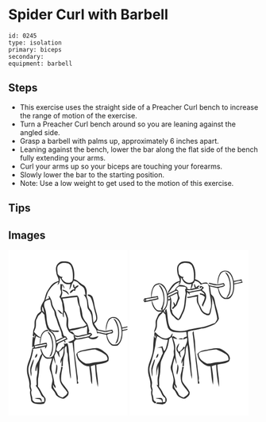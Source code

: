 # Spider Curl with Barbell
> 

``` 
id: 0245 
type: isolation 
primary: biceps 
secondary:  
equipment: barbell 
``` 

## Steps

 - This exercise uses the straight side of a Preacher Curl bench to increase the range of motion of the exercise.
 - Turn a Preacher Curl bench around so you are leaning against the angled side.
 - Grasp a barbell with palms up, approximately 6 inches apart.
 - Leaning against the bench, lower the bar along the flat side of the bench fully extending your arms.
 - Curl your arms up so your biceps are touching your forearms.
 - Slowly lower the bar to the starting position.
 - Note: Use a low weight to get used to the motion of this exercise.

## Tips


## Images

<svg width="240" height="250pt" viewBox="0 0 180 250" xmlns="http://www.w3.org/2000/svg">
  <g fill="#FFF">
    <path d="M0 0h180v115.5c-2.69.66-5.42 1.16-8.13 1.7-1.41-5.67-3.16-12.38-8.87-15.19-4.18-1.54-9.85-.49-12.19 3.63-2.9 5.13-3.71 11.15-3.52 16.96-3.72-.84-7.47-1.56-11.23-2.23-2.69-2.67-4.62-5.94-6.38-9.26 1.61-1.48 3.77-2.73 4.29-5.02 1.6-5.26-.75-10.53-2.01-15.59-2.02-5.99-2.12-12.44-4.27-18.39-.99-3.27-4.6-5.4-7.97-4.61.12.31.37.94.5 1.26 1.48 1.11 3.51 1.72 4.4 3.46 2.73 5.4 3.88 11.4 5.14 17.27.97 4.51 2.96 8.85 3.08 13.52.13 2.83-2.18 4.82-4 6.64-1.43-5.35-.66-11.05-2.59-16.29-1.1-2.74-4-4.43-4.62-7.41-1.06-4.36-.73-8.99-2.46-13.2-1.8-4.03.11-8.51-1.03-12.66-.84-2.83-2.22-5.81-4.98-7.21-4.94-2.49-8.22-7.55-13.87-8.71.97-7.67.56-16.05-3.73-22.71-3.08-4.37-8.87-4.53-13.69-4.13-4.68.26-8.59 4.18-9.6 8.63-.87 3 .06 6.1.4 9.1.42 4.09 3.56 7.33 3.48 11.54-3.11 1.26-6.5 2.2-9 4.57-3.34 2.81-5.39 6.72-7.77 10.3-2.76 4.11-3.54 9.08-4.81 13.76-2.56 5.38-7.59 10.88-5.01 17.21-1.77 1.6-3.82 2.89-5.43 4.67-1.5 2.06-2.11 4.59-3.2 6.87-2.66 4.77-.13 10.54-2.5 15.43-1.56 3.08-.46 6.64-1.72 9.77.84.58 1.71 1.13 2.58 1.69l-.08-2.26c.35-.05 1.04-.14 1.39-.18-.6 1.75-1.2 3.5-1.74 5.27l-.32-2.96c-.75.46-1.66.94-1.65 1.98-.66 4.63-.76 9.32-.85 13.99.78-.23 2.33-.67 3.1-.89-.14.39-.41 1.18-.55 1.58l-.34.02c-.69-.02-1.28.21-1.76.69-1.39 4.57-1.77 9.39-3.36 13.9-2.06 6.22-5.2 12.31-5.01 19.03-.38 7.9 4.12 15.11 3.66 23-.23 2.73.69 5.32 1.51 7.88-1.62 4.72.75 9.4 1.05 14.13 0 3.34 3.2 5.38 6.14 6.01 4.41.84 9.03 1.48 13.4.11 2.4-2.79 3.69-7.16.82-10.12-4.17-4.71-5.87-10.95-9.98-15.71.56-5.05-.5-10.18.77-15.17 1.61-7.26.95-14.75 2.11-22.05 1.19-3.78 3.17-7.3 3.87-11.25 1.65 2.47 3.43 5.3 6.46 6.18 2.61.48 5.27-.11 7.87-.29-.66 5.89-4.71 11.54-2.86 17.54 1.89 4.42 2.99 9.14 3.71 13.89.5 4.63-2.44 9.16-1.18 13.74 1.83 2.72 4.43 4.92 5.59 8.09 1.49 4.21 5.97 6.09 9.92 7.27 3.22 1.3 5.74-1.6 7.92-3.49 1.97-1.55 2.51-4.28 1.97-6.62-2.69-5.98-8.43-10.1-10.87-16.18-.9-7.12.66-14.39 2.27-21.31-.84 0-1.68-.01-2.52-.01 0 2.82-.65 5.58-1.46 8.28-1.45 4.51-1.07 9.39.04 13.93 2.15 6.31 7.39 10.75 10.97 16.2-.68 4.04-4.43 5.79-7.49 7.84-3.09-1.19-6.69-2.54-7.88-5.96-1.77-4.71-7.01-7.85-6.35-13.39 1.13 1.67 2.13 3.43 3.16 5.16 1.72-2.21-.28-4.49-1.25-6.51-.07-6.94-2.91-13.41-3.85-20.23-1.76-6.57 1.37-12.91 2.56-19.27 1.01 3.15 1.77 6.39 3.07 9.45.05-4.08-1.27-7.98-1.74-12 .95-2.4 1.87-4.82 2.8-7.23 2.5 2.86 2.97 6.87 5.51 9.68-.48-2.89-1.08-5.77-1.26-8.7 2.64-1.84 5.3-3.76 7.16-6.45-.17 5.12-.13 10.6-3.06 15.07-1.82 2.66-2.06 5.95-1.99 9.08.79-1.66 1.51-3.35 2.22-5.05-.23 3.04-.46 6.08-.72 9.13.55-.16 1.64-.48 2.18-.63-.18-5.84.31-11.71 2.33-17.22 1.3-4.12-1.66-10.21 3.04-12.69 1 3.7-.21 7.77 1.64 11.25.98 4.49.18 9.2 1.19 13.71 1.49 8.14 1.37 16.55 3.87 24.49.51-5.24-.66-10.42-.91-15.63-.32-6.33-.94-12.63-1.62-18.92-.84-6.44-.31-13.14-2.74-19.3l-1.03.33c-1.54.42-3.12.55-4.69.31l1.23 1.74c-.15 1.14-.5 2.25-.88 3.34-.44-.06-1.33-.17-1.77-.23-2.17 2.61-3.59 6.1-7.08 7.39-.85-.83-1.7-1.66-2.55-2.48.46-3.47 1.79-6.69 3.21-9.85 2.86-1.35 5.67-2.78 8.5-4.19.22.66.68 1.97.91 2.62.48-.2 1.46-.6 1.94-.81-.49-.57-1.47-1.73-1.96-2.31 1.51-.62 3.02-1.23 4.53-1.84-.77-1.38-1.56-2.76-2.4-4.1-4.84.03-4.07-5.76-5.79-8.84-3.29-7.18-5.04-14.89-8.08-22.16-.9-2.84-.62-6.06-2.37-8.6C68.74 87.61 66.48 84 66 79.85c-.34-3.46-2.05-6.51-3.67-9.51-.63-.29-1.26-.57-1.89-.85l1.26 3.3c-1.87.86-3.74 1.73-5.61 2.59 1.48-3.72 2.16-7.71 3.8-11.36 3.88-6.46 8.7-12.85 15.92-15.76-.48 1.56-.96 3.12-1.39 4.7 3.83-2.63 3.36-7.38 3.38-11.46 2.44 3.08 3.72 7.41 7.58 9.11 2.57 1.47 5.61 1.09 8.43.9-.54 2.84-1.15 5.67-1.51 8.55 2.86-3.34 2.65-8.19 5.56-11.38.22-.53.68-1.58.9-2.1 2.8.76 5.82 1.56 7.54 4.12 2.28 3.43 7.09 4.35 8.54 8.41 1.06 2.79 1.2 5.82 1.79 8.72-.69-.08-2.07-.25-2.76-.34 1.95 2.54 3.9 5.2 4.63 8.37.73 3.29.65 6.68.96 10.02.15 3.83 4.17 5.89 4.9 9.58 3.01 6.02.97 13.22 4.28 19.12 1.58 3.38 5.34 5.84 5.09 9.92.54.83 1.07 1.67 1.61 2.51l.08-1.67c4.25 1.04 8.5 2.05 12.78 2.97.3 5.98 2.94 12.08 7.9 15.63 2.68 1.32 5.8.42 8.67.56 6.9-5.04 7.95-14.21 7.66-22.12 2.53-.54 5.07-1.08 7.57-1.79V250H0V0m78.57 51.59c.51 3.07-.86 6.27.58 9.19 1.74 3.51-.26 7.13-2.01 10.16 2.3 2.6 3.22 5.99 4.28 9.22-.08 5.42 2.7 10.72.61 16.08-2.34-2.28-4.42-5.42-7.91-5.91 2.33 2.27 4.11 6.61 7.91 6.06.35 1.92.14 4.16 1.69 5.62.23-2.61-.27-5.28.29-7.86l.93-.01c1.24 2.86 2.23 5.83 3.09 8.82.52 4.81-1.23 9.87.71 14.53.98 2.19 1.81 4.52 3.35 6.4 2.77 1.98 5.66 4 9.06 4.76-1.93-1.54-2.93-4.16-4.91-5.53l-.53.29c-1.11.46-1.93-.72-2.81-1.17 3.03-.95 6.25-1.01 9.31-1.9 4.2-.74 8.13-2.7 12.42-2.93 1.41-.79 2.83-1.59 4.26-2.35.93 3.93-.7 7.95.35 11.82-3.77.98-7.69 1.33-11.42 2.49-3.11 1.02-6.26-.59-9.39-.73.31 2.1 1.05 4.19.94 6.34-2.91 1.67-5.81 3.71-9.26 3.92.88.52 1.74 1.04 2.61 1.57 1.43-.13 2.86-.27 4.29-.4.6 5.64 1.26 11.28 2.13 16.89 1.13 14.4 3.44 28.68 4.56 43.08-.22.98-.32 2.33 1.18 1.77 1.97-.65.24-3.1-.38-4.24 1.49-4.52-.58-9.04-.76-13.58-.86-7.68-1.75-15.35-2.92-22.99-1.47-7.36-1.17-14.91-1.58-22.37 1-1.05 1.95-2.15 2.96-3.2 6.33-.13 12.41-2.17 18.62-3.24 4.18 4.13 12.93 3.76 15.38-2.1-4.32.88-8.96 3.71-13.29 1.42 1.06-1.44 3.31-2.19 3.73-4.03-1.11-1.93-3.14-3.38-5.31-1.9.25-.92.74-2.76.99-3.68-1.06-4.34-1.58-9.09-4.61-12.6-2.55-3.01-4.95-6.35-5.65-10.32-.66-4.75-1.09-9.7-3.23-14.07-2.43-5.15-.42-11.94-4.67-16.19-8.19.46-16.26 2.17-24.4 3.09.5-2.89 2.38-5.67 1.62-8.68-1.23-3.71.46-7.46-.02-11.26.92 2.22 1.92 4.44 3.56 6.23-.24-2.34-1.58-4.27-2.76-6.22-1.2-.09-2.4-.19-3.59-.29m19.29.59c-.03 1.24.05 2.48.14 3.71.82 1.08 1.59 2.19 2.3 3.35-3.26.41-6.94 2.07-7.35 5.76 2.49.04 3.96-1.82 5.28-3.65.66.13 1.98.4 2.63.53.34-1.27.65-2.55 1.1-3.79 1.34-1.65 4.35-2.06 3.79-4.75-2.06.67-3.86 1.87-5.45 3.31-.76-1.33.03-4.96-2.44-4.47m-16.71 7.9c1.34 2.09 3.79 2.56 5.86 3.6 1.62 1.24 2.99 2.77 4.5 4.14-.58-5.02-5.85-7.43-10.36-7.74m28.75 91.97c-3.23 1.2-8.66 3.61-6.6 7.9.75 2.56 1.43 5.3 3.37 7.25 4.23 4.31 9.31 9.13 15.86 8.45.19 5.52 1.27 10.94 1.74 16.44.59 3.53.18 7.44 2.32 10.52.61-9.02-.7-18.02-2.18-26.89 2.01-1.18 4.4-1.52 6.63-2.16.5 11.21 1.59 22.44 4.24 33.36 1.3-11.32-2.38-22.4-2.29-33.68 6.18-1.59 13.31-1.24 18.34-5.76.12-1.3.28-2.61.46-3.9-.17-4.27-3.27-7.47-6.61-9.72-3.37-2.5-7-4.97-11.23-5.65-8.17.13-16.09 2.3-24.05 3.84m-37.47 20.68c.13 4.14-.55 8.21-1.24 12.28-.6 1.22.57 2.08 1.04 3.05 1.48-3.88 2.01-8.05 1.86-12.18.06-1.3-.81-2.3-1.66-3.15z"/>
    <path d="M75.37 23.39c2.77-3.25 7.44-4.57 11.57-3.7 2.85.13 5.81 1.27 7.31 3.83 3.4 6.55 3.59 14.19 3.1 21.4-.33 3.59-4.37 4.94-7.46 4.67-4.13-.16-7.23-3.43-9.3-6.7.46-.7.91-1.41 1.36-2.12-3.27.04-5.84-2.02-7.41-4.73.04-4.23-1.91-8.84.83-12.65zM81.87 73.47c7.42-.73 14.79-1.99 22.23-2.48.23 5.27 1.12 10.51 3.6 15.23.4 4.57.76 9.23 1.92 13.7 1.38 5.29 5.65 8.95 8.59 13.34-2.18 1.46-4.57 2.63-7.19 3-6.27 1.11-12.58 2.03-18.77 3.53-3.56-5.03-.77-11.37-2.04-16.94-1.32-3.79-2.1-8-5.03-10.95.12-6.29-1.46-12.47-3.31-18.43zM54.23 81.1c.2-4.49 5.29-5.96 9.02-6.17.47 3.05.97 6.1 1.7 9.11 1.04 3.01 2.9 5.62 4.37 8.43.77 2.77.61 5.78 1.99 8.38 2.48 5.2 3.1 11.06 5.89 16.11 1.67 4.35 3.93 8.73 3.43 13.52.7.45 1.39.91 2.08 1.37-3.8 1.06-6.91 3.65-10.64 4.92-.39-6.3-3.76-12.25-9.05-15.71 1.77.77 3.65 1.38 5.14 2.66 2.86-.5 7.12 1.62 8.89-1.43-2.89-1.4-6.11.18-9.08-.81-2.58-.8-5.64-1.83-6.74-4.56-3.57-6.74-3.05-14.59-4.27-21.92-.25-4.79-3.7-8.99-2.73-13.9zM51.32 85.59c2.28 2.63 1.82 6.28 3.06 9.3-.1-.08-.31-.24-.42-.32-.72-1.19-1.69-2.18-2.69-3.12-.1-1.95-.12-3.91.05-5.86z"/>
    <path d="M50.5 93.5c1.29 1.37 2.57 2.76 3.88 4.12.88 6.11 1.52 12.32 3.31 18.25.69 2.14 1.78 5.27 4.6 4.91-.66.34-1.31.69-1.96 1.05 4.43 2.06 8.08 5.85 9.42 10.62 2.8 8.52 2.95 18.58-1.65 26.51-2.09 3.94-7.19 4.02-10.93 2.84-4.91-2.76-5.95-8.99-8.24-13.4-1.12 2.74 1.17 5.78 1.77 8.57-3.35 2.77-3.21 7.64-5.66 11.05-2.98 4.35-4.88 9.49-3.9 14.84l1.02-.09c.28-2.6.8-5.17 1.33-7.73.34 4.95.97 9.96-.28 14.85-1.29 4.57-.4 9.25-.49 13.88-.36.25-1.08.73-1.45.97 2.84 3.96 5.64 7.98 7.45 12.54.93 2.61 2.81 4.69 5.19 6.09.49 1.95.51 3.96.22 5.95-.98.12-2.95.37-3.93.5.3-2.19.57-4.99-1.84-6.11-2.91-.34-5.98-.5-8.78.5 2.61.66 5.33.7 7.93 1.39 1.55 1 1.89 2.93 2.57 4.5-3.4.47-6.79-.09-10.19-.3-1.4-1.33-3.65-2.43-3.54-4.67.15-4.21-2.88-7.93-1.44-12.14.87-2.78-1.46-5.22-1.19-7.94 1.51-6.54-1.7-12.83-3.03-19.13-.59-3.89-.7-7.96.58-11.73 2.82-7.58 5.04-15.41 6.3-23.4l-.43-1.59c6.3-.14 12.48-1.88 18.59-3.35-.06.76-.19 2.28-.25 3.04 1.41-.51 1.89-1.92 2.46-3.16 1.11-1.8.55-3.78-.21-5.58-3.2.49-6.37 1.12-9.51 1.9.94-5.92.96-12.76 5.46-17.31 1.54-2 4.22-2.19 6.53-2.44l-.12-1.74c-6.08.11-10.77 5.47-11.18 11.33-4.24-1.43-7.2-5-10.16-8.17.9-2.38 2.03-4.69 2.64-7.17.54-3.19.11-6.44.43-9.64.6-2.09 1.74-3.95 2.62-5.92 1.32-3.04 4.98-4.22 6.06-7.49m9.16 29.77c.08 2.74 2.64 4.37 3.62 6.77 4.43 9.82 4.38 21.82-1.27 31.16 1.04-.65 2.43-1.02 2.97-2.24 3.17-6.59 3.3-14.22 2.25-21.33-1.23-5.24-2.64-11.34-7.57-14.36M40.13 163c2.82-.81 4.09-3.37 3.41-6.17-2.34 1.24-2.76 3.88-3.41 6.17m-6.01 11.96c-2 5.28-.65 10.98.26 16.35.45-2.09.89-4.22.54-6.35-1.27-7.03 3.68-13.2 3.53-20.14-2.28 2.95-3.1 6.69-4.33 10.14zM147.58 122.33c1.65-6.89 1.3-16.53 9.17-19.62 4.49-.88 8.57 2.03 10.6 5.87 2.95 5.63 4.16 12.13 3.79 18.46-.69 5.33-1.53 11.47-6.12 14.96-2.41 1.08-5.39 1.05-7.92.44-4.83-2.75-6.75-8.55-7.96-13.64 1.04-2.67 5.32-2.05 7.83-2.92.37-.49 1.12-1.45 1.49-1.93-.47-1.17-.93-2.35-1.4-3.53-3.18.54-6.34 1.17-9.48 1.91m11.19-18.38c8.4 10.36 9.69 26.08 2.81 37.55 2.11-.75 3.56-2.47 4.11-4.62 2.69-8.69 2.31-18.4-1.18-26.82-1.19-2.54-2.55-5.76-5.74-6.11zM172.11 118.52c2.63-.55 5.28-1.08 7.89-1.77v2.48c-2.54.65-5.1 1.19-7.66 1.76-.06-.61-.17-1.85-.23-2.47z"/>
    <path d="M133.97 121.43c3.32.6 6.59 1.43 9.89 2.13 4.11 1.22 8.05-1.31 12.14-1.35.25.4.75 1.19 1 1.59-3.18 1.39-6.68 1.98-10.07 2.61-4.15-.84-8.24-1.96-12.4-2.78l-.56-2.2zM104.4 131.64c6.81-.96 13.5-2.98 20.07-4.64-.23 1.53-1.6 2.45-2.77 3.27-5.17 1.52-10.61 1.84-15.82 3.26-2.41.61-4.93-.56-5.78-2.97 1.45.3 2.88.66 4.3 1.08zM41.9 130.15c2.13 1.09 4.23 2.58 6.74 2.49-.99 3.03-1.24 6.22-.94 9.38-2.84.57-5.68 1.19-8.46 2.03.3-4.73 1.02-9.44 2.66-13.9zM72.63 138.36c4.55-1.78 8.62-4.61 13.19-6.3.44.39 1.31 1.18 1.74 1.57-4.94 2.39-9.86 4.84-14.76 7.33-.04-.65-.13-1.95-.17-2.6zM40 144.99c5.39-.7 10.66-2.06 16.03-2.88.56.26 1.68.79 2.24 1.06-5.74 2.06-11.87 2.66-17.71 4.36-.14-.64-.42-1.91-.56-2.54zM73.21 142.53c.49.66.49.66 0 0zM112.88 152.94c6.1-1.02 12.15-2.4 18.33-2.8 5.81 2.4 11.95 4.77 16.67 9.03 1.45 2.03 3.57 6.73-.02 7.74-4.9 1.18-9.83 2.4-14.89 2.59-5.36.27-10.48 2.74-15.9 2.01-6.3-2.74-12.95-8.06-12.48-15.67 2.56-1.49 5.39-2.38 8.29-2.9z"/>
  </g>
  <g fill="#333">
    <path d="M72.27 25.96c1.01-4.45 4.92-8.37 9.6-8.63 4.82-.4 10.61-.24 13.69 4.13 4.29 6.66 4.7 15.04 3.73 22.71 5.65 1.16 8.93 6.22 13.87 8.71 2.76 1.4 4.14 4.38 4.98 7.21 1.14 4.15-.77 8.63 1.03 12.66 1.73 4.21 1.4 8.84 2.46 13.2.62 2.98 3.52 4.67 4.62 7.41 1.93 5.24 1.16 10.94 2.59 16.29 1.82-1.82 4.13-3.81 4-6.64-.12-4.67-2.11-9.01-3.08-13.52-1.26-5.87-2.41-11.87-5.14-17.27-.89-1.74-2.92-2.35-4.4-3.46-.13-.32-.38-.95-.5-1.26 3.37-.79 6.98 1.34 7.97 4.61 2.15 5.95 2.25 12.4 4.27 18.39 1.26 5.06 3.61 10.33 2.01 15.59-.52 2.29-2.68 3.54-4.29 5.02 1.76 3.32 3.69 6.59 6.38 9.26 3.76.67 7.51 1.39 11.23 2.23-.19-5.81.62-11.83 3.52-16.96 2.34-4.12 8.01-5.17 12.19-3.63 5.71 2.81 7.46 9.52 8.87 15.19 2.71-.54 5.44-1.04 8.13-1.7v1.25c-2.61.69-5.26 1.22-7.89 1.77.06.62.17 1.86.23 2.47 2.56-.57 5.12-1.11 7.66-1.76v1.36c-2.5.71-5.04 1.25-7.57 1.79.29 7.91-.76 17.08-7.66 22.12-2.87-.14-5.99.76-8.67-.56-4.96-3.55-7.6-9.65-7.9-15.63-4.28-.92-8.53-1.93-12.78-2.97l-.08 1.67c-.54-.84-1.07-1.68-1.61-2.51.25-4.08-3.51-6.54-5.09-9.92-3.31-5.9-1.27-13.1-4.28-19.12-.73-3.69-4.75-5.75-4.9-9.58-.31-3.34-.23-6.73-.96-10.02-.73-3.17-2.68-5.83-4.63-8.37.69.09 2.07.26 2.76.34-.59-2.9-.73-5.93-1.79-8.72-1.45-4.06-6.26-4.98-8.54-8.41-1.72-2.56-4.74-3.36-7.54-4.12-.22.52-.68 1.57-.9 2.1-2.91 3.19-2.7 8.04-5.56 11.38.36-2.88.97-5.71 1.51-8.55-2.82.19-5.86.57-8.43-.9-3.86-1.7-5.14-6.03-7.58-9.11-.02 4.08.45 8.83-3.38 11.46.43-1.58.91-3.14 1.39-4.7-7.22 2.91-12.04 9.3-15.92 15.76-1.64 3.65-2.32 7.64-3.8 11.36 1.87-.86 3.74-1.73 5.61-2.59l-1.26-3.3c.63.28 1.26.56 1.89.85 1.62 3 3.33 6.05 3.67 9.51.48 4.15 2.74 7.76 4.89 11.24 1.75 2.54 1.47 5.76 2.37 8.6 3.04 7.27 4.79 14.98 8.08 22.16 1.72 3.08.95 8.87 5.79 8.84.84 1.34 1.63 2.72 2.4 4.1-1.51.61-3.02 1.22-4.53 1.84.49.58 1.47 1.74 1.96 2.31-.48.21-1.46.61-1.94.81-.23-.65-.69-1.96-.91-2.62-2.83 1.41-5.64 2.84-8.5 4.19-1.42 3.16-2.75 6.38-3.21 9.85.85.82 1.7 1.65 2.55 2.48 3.49-1.29 4.91-4.78 7.08-7.39.44.06 1.33.17 1.77.23.38-1.09.73-2.2.88-3.34l-1.23-1.74c1.57.24 3.15.11 4.69-.31l1.03-.33c2.43 6.16 1.9 12.86 2.74 19.3.68 6.29 1.3 12.59 1.62 18.92.25 5.21 1.42 10.39.91 15.63-2.5-7.94-2.38-16.35-3.87-24.49-1.01-4.51-.21-9.22-1.19-13.71-1.85-3.48-.64-7.55-1.64-11.25-4.7 2.48-1.74 8.57-3.04 12.69-2.02 5.51-2.51 11.38-2.33 17.22-.54.15-1.63.47-2.18.63.26-3.05.49-6.09.72-9.13-.71 1.7-1.43 3.39-2.22 5.05-.07-3.13.17-6.42 1.99-9.08 2.93-4.47 2.89-9.95 3.06-15.07-1.86 2.69-4.52 4.61-7.16 6.45.18 2.93.78 5.81 1.26 8.7-2.54-2.81-3.01-6.82-5.51-9.68-.93 2.41-1.85 4.83-2.8 7.23.47 4.02 1.79 7.92 1.74 12-1.3-3.06-2.06-6.3-3.07-9.45-1.19 6.36-4.32 12.7-2.56 19.27.94 6.82 3.78 13.29 3.85 20.23.97 2.02 2.97 4.3 1.25 6.51-1.03-1.73-2.03-3.49-3.16-5.16-.66 5.54 4.58 8.68 6.35 13.39 1.19 3.42 4.79 4.77 7.88 5.96 3.06-2.05 6.81-3.8 7.49-7.84-3.58-5.45-8.82-9.89-10.97-16.2-1.11-4.54-1.49-9.42-.04-13.93.81-2.7 1.46-5.46 1.46-8.28.84 0 1.68.01 2.52.01-1.61 6.92-3.17 14.19-2.27 21.31 2.44 6.08 8.18 10.2 10.87 16.18.54 2.34 0 5.07-1.97 6.62-2.18 1.89-4.7 4.79-7.92 3.49-3.95-1.18-8.43-3.06-9.92-7.27-1.16-3.17-3.76-5.37-5.59-8.09-1.26-4.58 1.68-9.11 1.18-13.74-.72-4.75-1.82-9.47-3.71-13.89-1.85-6 2.2-11.65 2.86-17.54-2.6.18-5.26.77-7.87.29-3.03-.88-4.81-3.71-6.46-6.18-.7 3.95-2.68 7.47-3.87 11.25-1.16 7.3-.5 14.79-2.11 22.05-1.27 4.99-.21 10.12-.77 15.17 4.11 4.76 5.81 11 9.98 15.71 2.87 2.96 1.58 7.33-.82 10.12-4.37 1.37-8.99.73-13.4-.11-2.94-.63-6.14-2.67-6.14-6.01-.3-4.73-2.67-9.41-1.05-14.13-.82-2.56-1.74-5.15-1.51-7.88.46-7.89-4.04-15.1-3.66-23-.19-6.72 2.95-12.81 5.01-19.03 1.59-4.51 1.97-9.33 3.36-13.9.48-.48 1.07-.71 1.76-.69l.34-.02c.14-.4.41-1.19.55-1.58-.77.22-2.32.66-3.1.89.09-4.67.19-9.36.85-13.99-.01-1.04.9-1.52 1.65-1.98l.32 2.96c.54-1.77 1.14-3.52 1.74-5.27-.35.04-1.04.13-1.39.18l.08 2.26c-.87-.56-1.74-1.11-2.58-1.69 1.26-3.13.16-6.69 1.72-9.77 2.37-4.89-.16-10.66 2.5-15.43 1.09-2.28 1.7-4.81 3.2-6.87 1.61-1.78 3.66-3.07 5.43-4.67-2.58-6.33 2.45-11.83 5.01-17.21 1.27-4.68 2.05-9.65 4.81-13.76 2.38-3.58 4.43-7.49 7.77-10.3 2.5-2.37 5.89-3.31 9-4.57.08-4.21-3.06-7.45-3.48-11.54-.34-3-1.27-6.1-.4-9.1m3.1-2.57c-2.74 3.81-.79 8.42-.83 12.65 1.57 2.71 4.14 4.77 7.41 4.73-.45.71-.9 1.42-1.36 2.12 2.07 3.27 5.17 6.54 9.3 6.7 3.09.27 7.13-1.08 7.46-4.67.49-7.21.3-14.85-3.1-21.4-1.5-2.56-4.46-3.7-7.31-3.83-4.13-.87-8.8.45-11.57 3.7M54.23 81.1c-.97 4.91 2.48 9.11 2.73 13.9 1.22 7.33.7 15.18 4.27 21.92 1.1 2.73 4.16 3.76 6.74 4.56 2.97.99 6.19-.59 9.08.81-1.77 3.05-6.03.93-8.89 1.43-1.49-1.28-3.37-1.89-5.14-2.66 5.29 3.46 8.66 9.41 9.05 15.71 3.73-1.27 6.84-3.86 10.64-4.92-.69-.46-1.38-.92-2.08-1.37.5-4.79-1.76-9.17-3.43-13.52-2.79-5.05-3.41-10.91-5.89-16.11-1.38-2.6-1.22-5.61-1.99-8.38-1.47-2.81-3.33-5.42-4.37-8.43-.73-3.01-1.23-6.06-1.7-9.11-3.73.21-8.82 1.68-9.02 6.17m-2.91 4.49c-.17 1.95-.15 3.91-.05 5.86 1 .94 1.97 1.93 2.69 3.12.11.08.32.24.42.32-1.24-3.02-.78-6.67-3.06-9.3m-.82 7.91c-1.08 3.27-4.74 4.45-6.06 7.49-.88 1.97-2.02 3.83-2.62 5.92-.32 3.2.11 6.45-.43 9.64-.61 2.48-1.74 4.79-2.64 7.17 2.96 3.17 5.92 6.74 10.16 8.17.41-5.86 5.1-11.22 11.18-11.33l.12 1.74c-2.31.25-4.99.44-6.53 2.44-4.5 4.55-4.52 11.39-5.46 17.31 3.14-.78 6.31-1.41 9.51-1.9.76 1.8 1.32 3.78.21 5.58-.57 1.24-1.05 2.65-2.46 3.16.06-.76.19-2.28.25-3.04-6.11 1.47-12.29 3.21-18.59 3.35l.43 1.59c-1.26 7.99-3.48 15.82-6.3 23.4-1.28 3.77-1.17 7.84-.58 11.73 1.33 6.3 4.54 12.59 3.03 19.13-.27 2.72 2.06 5.16 1.19 7.94-1.44 4.21 1.59 7.93 1.44 12.14-.11 2.24 2.14 3.34 3.54 4.67 3.4.21 6.79.77 10.19.3-.68-1.57-1.02-3.5-2.57-4.5-2.6-.69-5.32-.73-7.93-1.39 2.8-1 5.87-.84 8.78-.5 2.41 1.12 2.14 3.92 1.84 6.11.98-.13 2.95-.38 3.93-.5.29-1.99.27-4-.22-5.95-2.38-1.4-4.26-3.48-5.19-6.09-1.81-4.56-4.61-8.58-7.45-12.54.37-.24 1.09-.72 1.45-.97.09-4.63-.8-9.31.49-13.88 1.25-4.89.62-9.9.28-14.85-.53 2.56-1.05 5.13-1.33 7.73l-1.02.09c-.98-5.35.92-10.49 3.9-14.84 2.45-3.41 2.31-8.28 5.66-11.05-.6-2.79-2.89-5.83-1.77-8.57 2.29 4.41 3.33 10.64 8.24 13.4 3.74 1.18 8.84 1.1 10.93-2.84 4.6-7.93 4.45-17.99 1.65-26.51-1.34-4.77-4.99-8.56-9.42-10.62.65-.36 1.3-.71 1.96-1.05-2.82.36-3.91-2.77-4.6-4.91-1.79-5.93-2.43-12.14-3.31-18.25-1.31-1.36-2.59-2.75-3.88-4.12m97.08 28.83c3.14-.74 6.3-1.37 9.48-1.91.47 1.18.93 2.36 1.4 3.53-.37.48-1.12 1.44-1.49 1.93-2.51.87-6.79.25-7.83 2.92 1.21 5.09 3.13 10.89 7.96 13.64 2.53.61 5.51.64 7.92-.44 4.59-3.49 5.43-9.63 6.12-14.96.37-6.33-.84-12.83-3.79-18.46-2.03-3.84-6.11-6.75-10.6-5.87-7.87 3.09-7.52 12.73-9.17 19.62m-13.61-.9l.56 2.2c4.16.82 8.25 1.94 12.4 2.78 3.39-.63 6.89-1.22 10.07-2.61-.25-.4-.75-1.19-1-1.59-4.09.04-8.03 2.57-12.14 1.35-3.3-.7-6.57-1.53-9.89-2.13m-92.07 8.72c-1.64 4.46-2.36 9.17-2.66 13.9 2.78-.84 5.62-1.46 8.46-2.03-.3-3.16-.05-6.35.94-9.38-2.51.09-4.61-1.4-6.74-2.49m30.73 8.21c.04.65.13 1.95.17 2.6 4.9-2.49 9.82-4.94 14.76-7.33-.43-.39-1.3-1.18-1.74-1.57-4.57 1.69-8.64 4.52-13.19 6.3M40 144.99c.14.63.42 1.9.56 2.54 5.84-1.7 11.97-2.3 17.71-4.36-.56-.27-1.68-.8-2.24-1.06-5.37.82-10.64 2.18-16.03 2.88m33.21-2.46c.49.66.49.66 0 0z"/>
    <path d="M78.57 51.59c1.19.1 2.39.2 3.59.29 1.18 1.95 2.52 3.88 2.76 6.22-1.64-1.79-2.64-4.01-3.56-6.23.48 3.8-1.21 7.55.02 11.26.76 3.01-1.12 5.79-1.62 8.68 8.14-.92 16.21-2.63 24.4-3.09 4.25 4.25 2.24 11.04 4.67 16.19 2.14 4.37 2.57 9.32 3.23 14.07.7 3.97 3.1 7.31 5.65 10.32 3.03 3.51 3.55 8.26 4.61 12.6-.25.92-.74 2.76-.99 3.68 2.17-1.48 4.2-.03 5.31 1.9-.42 1.84-2.67 2.59-3.73 4.03 4.33 2.29 8.97-.54 13.29-1.42-2.45 5.86-11.2 6.23-15.38 2.1-6.21 1.07-12.29 3.11-18.62 3.24-1.01 1.05-1.96 2.15-2.96 3.2.41 7.46.11 15.01 1.58 22.37 1.17 7.64 2.06 15.31 2.92 22.99.18 4.54 2.25 9.06.76 13.58.62 1.14 2.35 3.59.38 4.24-1.5.56-1.4-.79-1.18-1.77-1.12-14.4-3.43-28.68-4.56-43.08-.87-5.61-1.53-11.25-2.13-16.89-1.43.13-2.86.27-4.29.4-.87-.53-1.73-1.05-2.61-1.57 3.45-.21 6.35-2.25 9.26-3.92.11-2.15-.63-4.24-.94-6.34 3.13.14 6.28 1.75 9.39.73 3.73-1.16 7.65-1.51 11.42-2.49-1.05-3.87.58-7.89-.35-11.82-1.43.76-2.85 1.56-4.26 2.35-4.29.23-8.22 2.19-12.42 2.93-3.06.89-6.28.95-9.31 1.9.88.45 1.7 1.63 2.81 1.17l.53-.29c1.98 1.37 2.98 3.99 4.91 5.53-3.4-.76-6.29-2.78-9.06-4.76-1.54-1.88-2.37-4.21-3.35-6.4-1.94-4.66-.19-9.72-.71-14.53-.86-2.99-1.85-5.96-3.09-8.82l-.93.01c-.56 2.58-.06 5.25-.29 7.86-1.55-1.46-1.34-3.7-1.69-5.62-3.8.55-5.58-3.79-7.91-6.06 3.49.49 5.57 3.63 7.91 5.91 2.09-5.36-.69-10.66-.61-16.08-1.06-3.23-1.98-6.62-4.28-9.22 1.75-3.03 3.75-6.65 2.01-10.16-1.44-2.92-.07-6.12-.58-9.19m3.3 21.88c1.85 5.96 3.43 12.14 3.31 18.43 2.93 2.95 3.71 7.16 5.03 10.95 1.27 5.57-1.52 11.91 2.04 16.94 6.19-1.5 12.5-2.42 18.77-3.53 2.62-.37 5.01-1.54 7.19-3-2.94-4.39-7.21-8.05-8.59-13.34-1.16-4.47-1.52-9.13-1.92-13.7-2.48-4.72-3.37-9.96-3.6-15.23-7.44.49-14.81 1.75-22.23 2.48m22.53 58.17c-1.42-.42-2.85-.78-4.3-1.08.85 2.41 3.37 3.58 5.78 2.97 5.21-1.42 10.65-1.74 15.82-3.26 1.17-.82 2.54-1.74 2.77-3.27-6.57 1.66-13.26 3.68-20.07 4.64z"/>
    <path d="M97.86 52.18c2.47-.49 1.68 3.14 2.44 4.47 1.59-1.44 3.39-2.64 5.45-3.31.56 2.69-2.45 3.1-3.79 4.75-.45 1.24-.76 2.52-1.1 3.79-.65-.13-1.97-.4-2.63-.53-1.32 1.83-2.79 3.69-5.28 3.65.41-3.69 4.09-5.35 7.35-5.76-.71-1.16-1.48-2.27-2.3-3.35-.09-1.23-.17-2.47-.14-3.71zM81.15 60.08c4.51.31 9.78 2.72 10.36 7.74-1.51-1.37-2.88-2.9-4.5-4.14-2.07-1.04-4.52-1.51-5.86-3.6zM158.77 103.95c3.19.35 4.55 3.57 5.74 6.11 3.49 8.42 3.87 18.13 1.18 26.82-.55 2.15-2 3.87-4.11 4.62 6.88-11.47 5.59-27.19-2.81-37.55zM59.66 123.27c4.93 3.02 6.34 9.12 7.57 14.36 1.05 7.11.92 14.74-2.25 21.33-.54 1.22-1.93 1.59-2.97 2.24 5.65-9.34 5.7-21.34 1.27-31.16-.98-2.4-3.54-4.03-3.62-6.77zM109.9 152.05c7.96-1.54 15.88-3.71 24.05-3.84 4.23.68 7.86 3.15 11.23 5.65 3.34 2.25 6.44 5.45 6.61 9.72-.18 1.29-.34 2.6-.46 3.9-5.03 4.52-12.16 4.17-18.34 5.76-.09 11.28 3.59 22.36 2.29 33.68-2.65-10.92-3.74-22.15-4.24-33.36-2.23.64-4.62.98-6.63 2.16 1.48 8.87 2.79 17.87 2.18 26.89-2.14-3.08-1.73-6.99-2.32-10.52-.47-5.5-1.55-10.92-1.74-16.44-6.55.68-11.63-4.14-15.86-8.45-1.94-1.95-2.62-4.69-3.37-7.25-2.06-4.29 3.37-6.7 6.6-7.9m2.98.89c-2.9.52-5.73 1.41-8.29 2.9-.47 7.61 6.18 12.93 12.48 15.67 5.42.73 10.54-1.74 15.9-2.01 5.06-.19 9.99-1.41 14.89-2.59 3.59-1.01 1.47-5.71.02-7.74-4.72-4.26-10.86-6.63-16.67-9.03-6.18.4-12.23 1.78-18.33 2.8zM40.13 163c.65-2.29 1.07-4.93 3.41-6.17.68 2.8-.59 5.36-3.41 6.17zM34.12 174.96c1.23-3.45 2.05-7.19 4.33-10.14.15 6.94-4.8 13.11-3.53 20.14.35 2.13-.09 4.26-.54 6.35-.91-5.37-2.26-11.07-.26-16.35zM72.43 172.73c.85.85 1.72 1.85 1.66 3.15.15 4.13-.38 8.3-1.86 12.18-.47-.97-1.64-1.83-1.04-3.05.69-4.07 1.37-8.14 1.24-12.28z"/>
  </g>
</svg>

<svg width="240" height="250pt" viewBox="0 0 180 250" xmlns="http://www.w3.org/2000/svg">
  <g fill="#FFF">
    <path d="M0 0h180v250H0V0m74.82 21c-4.18 4.39-2.8 10.79-1.75 16.1.95 3.21 3.25 5.95 3.09 9.46-2.85 1.27-6.04 2.02-8.44 4.14-4.21 3.4-6.69 8.32-9.55 12.8-.01.34-.02 1.01-.03 1.35.26 0 .77.01 1.03.01 3.05-4.41 6-8.99 9.95-12.68 2.04-1.61 4.48-2.6 6.7-3.92-.36 1.15-1.07 3.46-1.42 4.61 4.08-2.47 3.25-7.42 3.33-11.44 2.5 2.83 3.47 7.04 7.05 8.85 2.68 1.73 5.97 1.56 9 1.18l-.69 4.59c-.33 1.14-.65 2.28-.96 3.42-1.49-.2-2.97-.43-4.45-.67-.11-.63-.35-1.88-.47-2.51-3.1-2.78-7.56-3.26-11.55-3.67-2.64 2.34-5.96 4.42-6.89 8.06-3.8 1.65-7.27 4.09-11.28 5.2-1.01-5.94-3.9-12.13-9.49-14.95-4.27-1.31-9.4.32-11.75 4.24-2.85 4.83-3.8 10.64-3.5 16.2-3.37.63-6.71 1.54-10.15 1.73-.47.96-.94 1.93-1.4 2.9.5.98 1 1.97 1.51 2.94 3.57-.84 7.22-1.32 10.79-2.16.36 5.72 2.76 11.63 7.42 15.17 2.3 2.01 5.5 1.1 8.23 1.15-1.94 1.56-4.46 2.66-5.68 4.95-1.12 2.34-1.89 4.82-3.06 7.14-1.41 2.71-.56 5.86-.81 8.76.2 3.76-2.4 6.92-2.33 10.66 2.2-2.17 3.42-5.12 4.12-8.08.73-4.57-.62-9.58 2.14-13.67 1.18-4.02 5.25-5.83 7.23-9.33 1.17 1.41 2.37 2.81 3.61 4.16.96 6.12 1.47 12.39 3.37 18.31 1.13 4.55 5.79 7.4 10.21 7.97 5.94.88 11.98.56 17.9-.25.34 2.24.65 4.49.93 6.75-1.37.63-2.73 1.27-4.14 1.81l-1.91 2.79c2.27-.2 4.22-1.46 6.24-2.39 1.91 6.79-4.17 12.45-3.52 19.23 1.11 7.35-6.17 12.66-4.74 20.06.72-1.75 1.41-3.51 2.06-5.28-.08 3.03-.29 6.06-.59 9.08.54-.18 1.62-.54 2.15-.72-.03-3.96.15-7.95.78-11.86 1.04-4 2.14-8.04 2.08-12.21-.31-2.84 1.62-5.11 2.46-7.66 1.61 9.86 1.78 19.9 3.36 29.76 1.15 7.24 1.2 14.66 3.44 21.7.57-5.29-.73-10.51-.93-15.78-.44-10.19-2.04-20.29-2.5-30.47-.95-4.76-1.7-9.54-1.96-14.39-.2-3.54-1.41-7.36-.53-10.76 6.42-2.44 13.51-2.38 20.01-4.67 7.19-.52 13.81-3.73 20.32-6.61 2.65-2.35 5.1-4.89 6.33-8.29-.72-5.67-2.19-11.22-3.8-16.69-1.91-5.06-1.83-10.64-3.97-15.64-.98-1.93-2.9-3.17-4.12-4.93-.85-3.82-.67-7.81-1.88-11.57 4.1 1.04 8.24 1.93 12.38 2.8.74 6.2 3.27 13.31 9.35 16.03 3.44.42 7.9.75 10.19-2.46 4.66-5.25 5.06-12.75 5.04-19.43 4.23-.71 8.4-1.75 12.6-2.66a45.99 45.99 0 0 0-1.58-4.82c-3.87.89-7.75 1.75-11.66 2.47-1.36-5.59-3.21-12.12-8.78-14.9-4.22-1.51-10-.64-12.41 3.55-2.85 5.06-3.79 11.03-3.29 16.78-4.27-1.07-8.65-1.66-12.91-2.78l-.24 1.55c5.28.75 10.6 3.58 15.96 1.84 2.31-.25 5.49-2.42 7.16.25-4.25 1.37-8.83 3.4-13.36 2.18-3.2-.74-6.4-1.46-9.61-2.15-.97-1.41-1.63-3.37-3.41-3.96-2.67-.47-5.28.46-7.76 1.33-2.53-3.13-5.9-5.44-9.82-6.41.84-6.4.69-13.14-1.86-19.17-1.27-4-4.95-7.52-9.31-7.58-4.63-.64-10.14-.48-13.28 3.56m21.32 102.19c-1.34 2.03-.32 4.6-.18 6.83 1.3 8.96 1.62 18.03 3.18 26.96 1.03 14.93 3.95 29.74 4.46 44.69 3.01 1.33 2.19-2.86.93-4.13.32-1.5.47-3.01.44-4.52-1.83-12.63-2.88-25.36-5.11-37.93-.13-5.74-.41-11.47-.84-17.19-.44-5.02-1.8-9.92-1.91-14.98-.24.07-.73.21-.97.27m-57.98.96c-.79 2.4-.95 4.97.65 7.07l1.37-3.54c-.1 2-.69 3.93-1.06 5.89-.61-1.28-1.32-2.5-2.1-3.69-.27 5.39-1.01 10.75-1.11 16.15.08 7.74-2.3 15.25-5.11 22.39-1.68 4.32-2.88 8.91-2.66 13.6-.13 7.54 4.17 14.45 3.64 22.02-.36 2.75.69 5.32 1.58 7.85-1.87 4.72.84 9.39.98 14.17-.12 2.72 2.29 4.22 4.21 5.65l2.4-1.53c-1.53-1.04-3.5-1.81-4.33-3.59-.5-2.51-.53-5.12-1.47-7.53-1.64-3.41.88-7.2-.79-10.62-1.54-3.04.43-6.3-.38-9.44-1.4-7.92-5.46-15.81-2.98-23.96 3.75-9.97 6.07-20.39 8.17-30.8.45-4.81 1.03-9.63 2.75-14.18 2.34 1.27 4.62 2.64 6.93 3.95 2.8 1.6 6.14 1.38 9.23 1.75-.43 3.43-1.53 6.71-2.27 10.08-.68 2.47-1.3 5.19-3.47 6.81-.98-2.3-1.74-4.68-2.48-7.06-2.78.93-5.57 1.82-8.39 2.6 2.31-.43 4.65-.73 7-.54.85 2.75 1.61 5.53 2.05 8.38-2.69 4.41-3.71 9.62-6.59 13.95-4.01 5.92-3.31 13.51-2.94 20.29.55-2.71.58-5.49.89-8.23.69-2.31 1.18-4.67 1.65-7.02.26 4.95.84 9.98-.31 14.88-1.17 4.61-.66 9.36-.28 14.04l-1.86-.13c2.26 4.37 5.55 8.15 7.33 12.79 1.05 2.91 2.99 5.33 5.63 6.94.26 1.9.31 3.81.2 5.73l-3.96.6c.12-2.19.53-5.05-1.93-6.14-2.99-.49-6.09-.22-9.06.35 2.94.9 6.15.68 8.97 1.94.52 1.36.95 2.76 1.3 4.18-2.49.18-4.97.05-7.45-.16-.67.69-1.35 1.37-2.03 2.06 3.31.38 6.62.74 9.93 1.11 1.28-.44 2.57-.85 3.87-1.23.96-1.58 2.53-3.03 2.45-5.02.48-4.49-4.22-6.98-5.68-10.8-1.41-3.6-3.67-6.73-5.97-9.8.68-3.74-.21-7.51.17-11.26.82-5.2 1.9-10.38 1.88-15.67.46-4.5-.1-9.3 1.98-13.48 2.2-4.8 3.72-9.97 6.81-14.32 2.88-5.03 3.43-10.93 4.47-16.52.76-1.78 2.61-2.61 4.24-3.4 1.06 6.69 4.29 13.3 2.84 20.17-.46 2.3.38 4.6.24 6.91-1.8 5.5-2.86 11.2-4.67 16.7-1.33 4.5 1.9 8.32 2.57 12.58.81 3.87 2.24 7.84 1.05 11.8-.55 3.63-2.67 8.28.75 11.16 3.74 2.81 3.73 8.52 8.03 10.7 2.73 1.48 5.76 3.14 8.98 2.77 3.62-2.19 8.34-5.52 6.81-10.45-2.65-5.32-7.24-9.39-10.25-14.49-1.28-2.64-1.03-5.73-.75-8.56.63-4.8.99-9.67 2.41-14.31-.83 0-1.67 0-2.5-.01.24 4.03-1.59 7.72-2.23 11.62-.39 3.53.01 7.12.79 10.58 2.19 6.31 7.43 10.72 10.97 16.2-.53 4.16-4.46 5.73-7.5 7.83-3.07-1.14-6.69-2.53-7.85-5.92-1.6-4.83-7.43-7.91-6.1-13.57.98 1.79 1.93 3.6 2.93 5.39 1.75-2.24-.24-4.55-1.32-6.54.17-6.64-2.76-12.78-3.6-19.29-2.14-6.8.97-13.46 2.37-20.05 1.11 3.07 1.82 6.27 3.01 9.31.3-2.52-.42-4.94-.94-7.36-.85-6.23-1.05-12.52-1.1-18.79-.02-4.57-2.01-8.72-3.21-13.03 2.17.57 4.33 1.21 6.56 1.56-1.58-2.02-3.95-3.12-5.99-4.57-.79.32-1.57.65-2.35.98.5-1.74 1.05-3.48 1.14-5.3-1.61 1.38-2.49 3.32-3.34 5.21-2.23 1.11-4.36 2.93-7.01 2.7-4.65.24-8.71-2.7-12.04-5.62-1.59-1.25-2.73-3.37-4.77-3.87m35.76 10.44c1.96-.18 6.33 1.56 6.96-.8-2.13-.39-5.33-.28-6.96.8m-2.77 15.52c-.02 2.51 2.17 4.1 3.31 6.1 1.06 2.25 1.43 5.06 3.87 6.33-.47-1.51-1.02-3-1.62-4.46.02-1.42.03-2.84.05-4.26 2.71-1.98 5.63-3.83 7.22-6.91-.56-.17-1.69-.52-2.26-.7-1.59 3.22-3.64 6.35-7.23 7.53-.74-1.5-1.69-2.98-1.76-4.7.57-2.81 2.54-5.26 2.29-8.23-1.92 2.74-4.31 5.75-3.87 9.3m31.59 6.77c.63 3.88 1.55 8.09 4.5 10.91 4.07 4.14 9.05 8.43 15.28 7.9 1.2 9.23 1.22 18.76 3.88 27.73.96-9.35-.45-18.74-2.11-27.93 2.25-.68 4.49-1.35 6.76-1.96.44 11.24 1.67 22.48 4.2 33.46 1.34-11.33-2.35-22.44-2.28-33.74 5.6-1.4 11.72-1.35 16.77-4.46 1.89-1.07 1.62-3.42 2.17-5.23-.77-6.67-7.14-10.15-12.26-13.34-5.33-3.34-11.76-1.59-17.52-.67-6.61 1.82-14.81 1.27-19.39 7.33m-62.61 6.34c2.88-1.13 4.07-3.71 3.4-6.7-2.1 1.67-2.86 4.2-3.4 6.7m-2.87 2.69c-1.37 4.32-3.3 8.47-4.1 12.95-.31 4.21.5 8.41 1.2 12.55.84-3.41.42-6.91.39-10.37.8-5.41 3.34-10.4 3.93-15.86-.36.18-1.07.55-1.42.73m35.35 6.45c-.23 2.56-.21 5.14-.63 7.68-.35 2.75-1.44 5.69.04 8.3 1.76-4.98 3.53-11.14.59-15.98z"/>
    <path d="M74.36 25.53c1.06-3.77 5.13-5.48 8.66-6.09 3.97.06 8.94.22 11.22 4.07 3.45 6.57 3.61 14.26 3.1 21.5-.39 3.51-4.33 4.84-7.37 4.59-4.21-.1-7.27-3.49-9.48-6.72.52-.65 1.03-1.3 1.55-1.96-3.19-.26-5.85-2.02-7.48-4.75.14-3.56-1.5-7.17-.2-10.64zM137.95 35.98c2.28-3.51 7.74-4.63 11.07-2.06 4.58 2.89 6.25 8.43 7.4 13.41.62 6.17.93 12.68-1.41 18.56-1.33 3.21-3.93 6.31-7.69 6.44 2.73-2.88 4.85-6.33 5.25-10.37 1.33-7.41.59-15.23-2.3-22.2-1.08-2.71-2.92-5.25-5.71-6.36 1.39 2.93 3.67 5.35 4.85 8.4 2.77 6.82 3.21 14.58 1.33 21.7-.79 3.27-3.07 5.87-4.2 9-7.81-.26-10.12-8.87-12.07-14.94 3.24-1.65 7.84-.8 9.96-4.24-.59-1.07-1.18-2.15-1.76-3.22-3.02.59-6.04 1.18-9.02 1.94.89-5.46 1.07-11.35 4.3-16.06zM158.13 48.23c4.03-.55 8.14-2.83 12.18-1.22-3.35 2.82-8.06 2.45-12.03 3.83-.04-.65-.11-1.96-.15-2.61z"/>
    <path d="M98.64 46.59c3.87.58 7.3 2.6 9.23 6.08 3.11-2.34 7.01-2.16 10.66-1.5.51 1.53 1 3.06 1.66 4.53.25 10.23 4 20.1 3.07 30.39-.92 2.9-1.86 5.78-2.42 8.77-1.3 2.87-4.62.98-6.63.03-4.83-2.1-5.76-7.76-8.37-11.79-2.76-4.69-2.11-10.24-1.9-15.43-5.7.82-11.16 2.86-16.92 3.33.03.23.09.67.13.89 1.19 1.07 2.85.55 4.25.31 3.54-.89 7.16-1.42 10.77-1.93-.65 3.93-.78 8.15 1.37 11.67 2.95 4.78 3.77 11.21 8.91 14.35 2.31 1.18 4.81 2.93 7.53 2.29 1.92-.6 2.39-2.83 2.83-4.54 1.67-7.84 3.38-16.03 1.38-23.98 1.88 5.2 3.86 10.42 4.74 15.91.96 6.08 3.17 11.91 3.81 18.05-.59 2.28-2.23 4.11-3.25 6.19-5.96 1.6-11.42 4.77-17.5 5.97-7.53 1.17-15.07 2.38-22.47 4.18-7.54 2.72-16.02 3.05-23.62.42-1.65-.67-3.44-1.52-4.32-3.16-4.88-8.79-2.99-19.32-5.93-28.68-1.6 1.68-2.91 3.9-1.09 5.94-1.52-.11-1.81-1.95-2.74-2.86 5.86-5.03 6.53-13.28 6.56-20.49.7-.17 2.1-.5 2.8-.67-.01.83-.02 2.49-.03 3.32-.6 0-1.82-.01-2.42-.01l-.16 2.38c.8-.2 2.39-.59 3.19-.79-.39 8.07-2.52 18.03 4.17 24.22 2.59 2.04 4.4 5.62 7.91 6.1 4.34-1.5 4.91-6.63 7-10.11 5.57-9.85 3.82-21.61 6.58-32.2 1.38 1.33 2.71 2.71 4.08 4.04l-.93-2.85c5.78-1.18 11.53-2.57 17.39-3.37 2.23 1.64 4.58 3.32 5.74 5.94-2.32-.99-4.7-1.89-7.24-2.05 0 .41.02 1.23.02 1.64 2.69.72 5.64 1.52 7.4 3.86-.34 4.41-2.99 8.08-4.29 12.2.5.88 1.01 1.77 1.52 2.66 1.39-6.03 6.25-11.36 4.55-17.92-.23-3.68-3.66-5.49-6.22-7.5 1-1.09 2.02-2.15 3.04-3.21-1.38-1.69-3.05-3.05-5.39-2.86-.67 1.19-1.14 2.53-.29 3.78l2.33-2.33c.22.36.65 1.08.87 1.45-.91.84-1.79 1.71-2.65 2.61-5.43 1.41-11.05 1.82-16.44 3.36-1.02-.26-2.04-.51-3.06-.77l-1.09-1.46c-.11-.17-.34-.5-.45-.67 6.67 1.78 13.16-1.84 19.76-2.46-1-.44-2.02-.81-3.06-1.12 1.18-.61 2.28-1.35 3.3-2.22-2.39-2.01-4.17.98-5.76 2.24-.66-2-1.23-4.08-2.63-5.72-.25 2.32-.16 4.69 1.52 6.48-2.17.36-4.31.87-6.45 1.36 1.57-2.52 2.9-5.23 2.88-8.27L98 48.87l.64-2.28z"/>
    <path d="M38.16 55.01c1.81-2.52 5.13-2.69 7.85-3.54 6.77 3.59 10.45 10.97 10.71 18.45.47 7.5.04 16.59-6.71 21.38.13-4.34 2.41-8.23 2.71-12.54.69-7.77-.18-16.17-4.54-22.82-.98-1.01-2.01-3.48-3.68-2.11 8.2 9.57 9.59 24.74 2.99 35.51.68.65 1.34 1.32 2 1.99-2.84-.13-6.16.76-8.5-1.37-4.02-3.37-5.27-8.7-7.11-13.37 3.4-.57 6.77-1.29 10.08-2.25a54.66 54.66 0 0 0-1.05-4.86c-3.19.56-6.36 1.24-9.58 1.59.88-5.48 1.03-11.62 4.83-16.06zM70.47 59.04c1.22-1.27 2.44-2.55 3.81-3.67 3.24-.57 6.57.21 9.84.33l2.19 2.04c-4.25 1.29-.36 6.17-1.49 9.18-1.96 8.66-.85 17.99-4.87 26.14-1.91 3.87-3.37 8-5.91 11.52-3.9-3.73-10.2-7.27-9.6-13.46-.42-.58-.85-1.16-1.27-1.73-.57-6.34 1.94-13.37-1.59-19.12 3.4-1.58 6.78-3.22 10.2-4.76.72 2.73 1.96 5.58 1.15 8.44-.88 3.16-2.33 6.14-3.28 9.29-.96-1.75-1.82-3.63-3.48-4.85.25 2.07.75 4.1 1.37 6.09a139.26 139.26 0 0 0-3.33 3.54c.56.44 1.12.89 1.68 1.33 2-2.92 5.73-4.57 6.57-8.24.99-2.96 2.24-5.82 3.59-8.63-1.43-2.99-2.64-6.33-2.02-9.69-.29-1.88-2.24-2.7-3.56-3.75z"/>
    <path d="M64.63 64.59c2.74-.93 5.89-4.74 8.55-1.65-5.12 2.46-10.19 5-15.38 7.3-.12-3.8 4.44-3.91 6.83-5.65zM25.09 74.24c5.46-.76 10.83-2.03 16.28-2.82.48.3 1.44.91 1.93 1.21-5.82 1.92-11.95 2.63-17.86 4.19-.09-.65-.26-1.94-.35-2.58zM23.11 75.2c3.23.21-1.53 3.03 0 0zM110.13 153.58c6.97-1.47 13.98-2.86 21.09-3.45 5.05 1.9 9.93 4.3 14.51 7.16 2.68 1.57 4.02 4.62 4.12 7.64.06 1.37-1.44 1.77-2.47 2.09-4.71 1.16-9.46 2.27-14.32 2.48-4.76.25-9.28 2.15-14.06 2.14-2.89.27-5.09-1.89-7.39-3.28-3.61-2.27-6.47-6.1-6.95-10.38-.56-3.11 3.26-3.8 5.47-4.4z"/>
  </g>
  <g fill="#333">
    <path d="M74.82 21c3.14-4.04 8.65-4.2 13.28-3.56 4.36.06 8.04 3.58 9.31 7.58 2.55 6.03 2.7 12.77 1.86 19.17 3.92.97 7.29 3.28 9.82 6.41 2.48-.87 5.09-1.8 7.76-1.33 1.78.59 2.44 2.55 3.41 3.96 3.21.69 6.41 1.41 9.61 2.15 4.53 1.22 9.11-.81 13.36-2.18-1.67-2.67-4.85-.5-7.16-.25-5.36 1.74-10.68-1.09-15.96-1.84l.24-1.55c4.26 1.12 8.64 1.71 12.91 2.78-.5-5.75.44-11.72 3.29-16.78 2.41-4.19 8.19-5.06 12.41-3.55 5.57 2.78 7.42 9.31 8.78 14.9 3.91-.72 7.79-1.58 11.66-2.47a45.99 45.99 0 0 1 1.58 4.82c-4.2.91-8.37 1.95-12.6 2.66.02 6.68-.38 14.18-5.04 19.43-2.29 3.21-6.75 2.88-10.19 2.46-6.08-2.72-8.61-9.83-9.35-16.03-4.14-.87-8.28-1.76-12.38-2.8 1.21 3.76 1.03 7.75 1.88 11.57 1.22 1.76 3.14 3 4.12 4.93 2.14 5 2.06 10.58 3.97 15.64 1.61 5.47 3.08 11.02 3.8 16.69-1.23 3.4-3.68 5.94-6.33 8.29-6.51 2.88-13.13 6.09-20.32 6.61-6.5 2.29-13.59 2.23-20.01 4.67-.88 3.4.33 7.22.53 10.76.26 4.85 1.01 9.63 1.96 14.39.46 10.18 2.06 20.28 2.5 30.47.2 5.27 1.5 10.49.93 15.78-2.24-7.04-2.29-14.46-3.44-21.7-1.58-9.86-1.75-19.9-3.36-29.76-.84 2.55-2.77 4.82-2.46 7.66.06 4.17-1.04 8.21-2.08 12.21-.63 3.91-.81 7.9-.78 11.86-.53.18-1.61.54-2.15.72.3-3.02.51-6.05.59-9.08-.65 1.77-1.34 3.53-2.06 5.28-1.43-7.4 5.85-12.71 4.74-20.06-.65-6.78 5.43-12.44 3.52-19.23-2.02.93-3.97 2.19-6.24 2.39l1.91-2.79c1.41-.54 2.77-1.18 4.14-1.81-.28-2.26-.59-4.51-.93-6.75-5.92.81-11.96 1.13-17.9.25-4.42-.57-9.08-3.42-10.21-7.97-1.9-5.92-2.41-12.19-3.37-18.31-1.24-1.35-2.44-2.75-3.61-4.16-1.98 3.5-6.05 5.31-7.23 9.33-2.76 4.09-1.41 9.1-2.14 13.67-.7 2.96-1.92 5.91-4.12 8.08-.07-3.74 2.53-6.9 2.33-10.66.25-2.9-.6-6.05.81-8.76 1.17-2.32 1.94-4.8 3.06-7.14 1.22-2.29 3.74-3.39 5.68-4.95-2.73-.05-5.93.86-8.23-1.15-4.66-3.54-7.06-9.45-7.42-15.17-3.57.84-7.22 1.32-10.79 2.16-.51-.97-1.01-1.96-1.51-2.94.46-.97.93-1.94 1.4-2.9 3.44-.19 6.78-1.1 10.15-1.73-.3-5.56.65-11.37 3.5-16.2 2.35-3.92 7.48-5.55 11.75-4.24 5.59 2.82 8.48 9.01 9.49 14.95 4.01-1.11 7.48-3.55 11.28-5.2.93-3.64 4.25-5.72 6.89-8.06 3.99.41 8.45.89 11.55 3.67.12.63.36 1.88.47 2.51 1.48.24 2.96.47 4.45.67.31-1.14.63-2.28.96-3.42l.69-4.59c-3.03.38-6.32.55-9-1.18-3.58-1.81-4.55-6.02-7.05-8.85-.08 4.02.75 8.97-3.33 11.44.35-1.15 1.06-3.46 1.42-4.61-2.22 1.32-4.66 2.31-6.7 3.92-3.95 3.69-6.9 8.27-9.95 12.68-.26 0-.77-.01-1.03-.01.01-.34.02-1.01.03-1.35 2.86-4.48 5.34-9.4 9.55-12.8 2.4-2.12 5.59-2.87 8.44-4.14.16-3.51-2.14-6.25-3.09-9.46-1.05-5.31-2.43-11.71 1.75-16.1m-.46 4.53c-1.3 3.47.34 7.08.2 10.64 1.63 2.73 4.29 4.49 7.48 4.75-.52.66-1.03 1.31-1.55 1.96 2.21 3.23 5.27 6.62 9.48 6.72 3.04.25 6.98-1.08 7.37-4.59.51-7.24.35-14.93-3.1-21.5-2.28-3.85-7.25-4.01-11.22-4.07-3.53.61-7.6 2.32-8.66 6.09m63.59 10.45c-3.23 4.71-3.41 10.6-4.3 16.06 2.98-.76 6-1.35 9.02-1.94.58 1.07 1.17 2.15 1.76 3.22-2.12 3.44-6.72 2.59-9.96 4.24 1.95 6.07 4.26 14.68 12.07 14.94 1.13-3.13 3.41-5.73 4.2-9 1.88-7.12 1.44-14.88-1.33-21.7-1.18-3.05-3.46-5.47-4.85-8.4 2.79 1.11 4.63 3.65 5.71 6.36 2.89 6.97 3.63 14.79 2.3 22.2-.4 4.04-2.52 7.49-5.25 10.37 3.76-.13 6.36-3.23 7.69-6.44 2.34-5.88 2.03-12.39 1.41-18.56-1.15-4.98-2.82-10.52-7.4-13.41-3.33-2.57-8.79-1.45-11.07 2.06m20.18 12.25c.04.65.11 1.96.15 2.61 3.97-1.38 8.68-1.01 12.03-3.83-4.04-1.61-8.15.67-12.18 1.22m-59.49-1.64L98 48.87l-2.13 1.74c.02 3.04-1.31 5.75-2.88 8.27 2.14-.49 4.28-1 6.45-1.36-1.68-1.79-1.77-4.16-1.52-6.48 1.4 1.64 1.97 3.72 2.63 5.72 1.59-1.26 3.37-4.25 5.76-2.24-1.02.87-2.12 1.61-3.3 2.22 1.04.31 2.06.68 3.06 1.12-6.6.62-13.09 4.24-19.76 2.46.11.17.34.5.45.67l1.09 1.46c1.02.26 2.04.51 3.06.77 5.39-1.54 11.01-1.95 16.44-3.36.86-.9 1.74-1.77 2.65-2.61-.22-.37-.65-1.09-.87-1.45l-2.33 2.33c-.85-1.25-.38-2.59.29-3.78 2.34-.19 4.01 1.17 5.39 2.86-1.02 1.06-2.04 2.12-3.04 3.21 2.56 2.01 5.99 3.82 6.22 7.5 1.7 6.56-3.16 11.89-4.55 17.92-.51-.89-1.02-1.78-1.52-2.66 1.3-4.12 3.95-7.79 4.29-12.2-1.76-2.34-4.71-3.14-7.4-3.86 0-.41-.02-1.23-.02-1.64 2.54.16 4.92 1.06 7.24 2.05-1.16-2.62-3.51-4.3-5.74-5.94-5.86.8-11.61 2.19-17.39 3.37l.93 2.85c-1.37-1.33-2.7-2.71-4.08-4.04-2.76 10.59-1.01 22.35-6.58 32.2-2.09 3.48-2.66 8.61-7 10.11-3.51-.48-5.32-4.06-7.91-6.1-6.69-6.19-4.56-16.15-4.17-24.22-.8.2-2.39.59-3.19.79l.16-2.38c.6 0 1.82.01 2.42.01.01-.83.02-2.49.03-3.32-.7.17-2.1.5-2.8.67-.03 7.21-.7 15.46-6.56 20.49.93.91 1.22 2.75 2.74 2.86-1.82-2.04-.51-4.26 1.09-5.94 2.94 9.36 1.05 19.89 5.93 28.68.88 1.64 2.67 2.49 4.32 3.16 7.6 2.63 16.08 2.3 23.62-.42 7.4-1.8 14.94-3.01 22.47-4.18 6.08-1.2 11.54-4.37 17.5-5.97 1.02-2.08 2.66-3.91 3.25-6.19-.64-6.14-2.85-11.97-3.81-18.05-.88-5.49-2.86-10.71-4.74-15.91 2 7.95.29 16.14-1.38 23.98-.44 1.71-.91 3.94-2.83 4.54-2.72.64-5.22-1.11-7.53-2.29-5.14-3.14-5.96-9.57-8.91-14.35-2.15-3.52-2.02-7.74-1.37-11.67-3.61.51-7.23 1.04-10.77 1.93-1.4.24-3.06.76-4.25-.31-.04-.22-.1-.66-.13-.89 5.76-.47 11.22-2.51 16.92-3.33-.21 5.19-.86 10.74 1.9 15.43 2.61 4.03 3.54 9.69 8.37 11.79 2.01.95 5.33 2.84 6.63-.03.56-2.99 1.5-5.87 2.42-8.77.93-10.29-2.82-20.16-3.07-30.39-.66-1.47-1.15-3-1.66-4.53-3.65-.66-7.55-.84-10.66 1.5-1.93-3.48-5.36-5.5-9.23-6.08m-60.48 8.42c-3.8 4.44-3.95 10.58-4.83 16.06 3.22-.35 6.39-1.03 9.58-1.59.42 1.61.78 3.23 1.05 4.86-3.31.96-6.68 1.68-10.08 2.25 1.84 4.67 3.09 10 7.11 13.37 2.34 2.13 5.66 1.24 8.5 1.37-.66-.67-1.32-1.34-2-1.99 6.6-10.77 5.21-25.94-2.99-35.51 1.67-1.37 2.7 1.1 3.68 2.11 4.36 6.65 5.23 15.05 4.54 22.82-.3 4.31-2.58 8.2-2.71 12.54 6.75-4.79 7.18-13.88 6.71-21.38-.26-7.48-3.94-14.86-10.71-18.45-2.72.85-6.04 1.02-7.85 3.54m32.31 4.03c1.32 1.05 3.27 1.87 3.56 3.75-.62 3.36.59 6.7 2.02 9.69-1.35 2.81-2.6 5.67-3.59 8.63-.84 3.67-4.57 5.32-6.57 8.24-.56-.44-1.12-.89-1.68-1.33 1.09-1.2 2.2-2.38 3.33-3.54-.62-1.99-1.12-4.02-1.37-6.09 1.66 1.22 2.52 3.1 3.48 4.85.95-3.15 2.4-6.13 3.28-9.29.81-2.86-.43-5.71-1.15-8.44-3.42 1.54-6.8 3.18-10.2 4.76 3.53 5.75 1.02 12.78 1.59 19.12.42.57.85 1.15 1.27 1.73-.6 6.19 5.7 9.73 9.6 13.46 2.54-3.52 4-7.65 5.91-11.52 4.02-8.15 2.91-17.48 4.87-26.14 1.13-3.01-2.76-7.89 1.49-9.18l-2.19-2.04c-3.27-.12-6.6-.9-9.84-.33-1.37 1.12-2.59 2.4-3.81 3.67m-5.84 5.55c-2.39 1.74-6.95 1.85-6.83 5.65 5.19-2.3 10.26-4.84 15.38-7.3-2.66-3.09-5.81.72-8.55 1.65m-39.54 9.65c.09.64.26 1.93.35 2.58 5.91-1.56 12.04-2.27 17.86-4.19-.49-.3-1.45-.91-1.93-1.21-5.45.79-10.82 2.06-16.28 2.82m-1.98.96c-1.53 3.03 3.23.21 0 0z"/>
    <path d="M96.14 123.19c.24-.06.73-.2.97-.27.11 5.06 1.47 9.96 1.91 14.98.43 5.72.71 11.45.84 17.19 2.23 12.57 3.28 25.3 5.11 37.93.03 1.51-.12 3.02-.44 4.52 1.26 1.27 2.08 5.46-.93 4.13-.51-14.95-3.43-29.76-4.46-44.69-1.56-8.93-1.88-18-3.18-26.96-.14-2.23-1.16-4.8.18-6.83zM38.16 124.15c2.04.5 3.18 2.62 4.77 3.87 3.33 2.92 7.39 5.86 12.04 5.62 2.65.23 4.78-1.59 7.01-2.7.85-1.89 1.73-3.83 3.34-5.21-.09 1.82-.64 3.56-1.14 5.3.78-.33 1.56-.66 2.35-.98 2.04 1.45 4.41 2.55 5.99 4.57-2.23-.35-4.39-.99-6.56-1.56 1.2 4.31 3.19 8.46 3.21 13.03.05 6.27.25 12.56 1.1 18.79.52 2.42 1.24 4.84.94 7.36-1.19-3.04-1.9-6.24-3.01-9.31-1.4 6.59-4.51 13.25-2.37 20.05.84 6.51 3.77 12.65 3.6 19.29 1.08 1.99 3.07 4.3 1.32 6.54-1-1.79-1.95-3.6-2.93-5.39-1.33 5.66 4.5 8.74 6.1 13.57 1.16 3.39 4.78 4.78 7.85 5.92 3.04-2.1 6.97-3.67 7.5-7.83-3.54-5.48-8.78-9.89-10.97-16.2-.78-3.46-1.18-7.05-.79-10.58.64-3.9 2.47-7.59 2.23-11.62.83.01 1.67.01 2.5.01-1.42 4.64-1.78 9.51-2.41 14.31-.28 2.83-.53 5.92.75 8.56 3.01 5.1 7.6 9.17 10.25 14.49 1.53 4.93-3.19 8.26-6.81 10.45-3.22.37-6.25-1.29-8.98-2.77-4.3-2.18-4.29-7.89-8.03-10.7-3.42-2.88-1.3-7.53-.75-11.16 1.19-3.96-.24-7.93-1.05-11.8-.67-4.26-3.9-8.08-2.57-12.58 1.81-5.5 2.87-11.2 4.67-16.7.14-2.31-.7-4.61-.24-6.91 1.45-6.87-1.78-13.48-2.84-20.17-1.63.79-3.48 1.62-4.24 3.4-1.04 5.59-1.59 11.49-4.47 16.52-3.09 4.35-4.61 9.52-6.81 14.32-2.08 4.18-1.52 8.98-1.98 13.48.02 5.29-1.06 10.47-1.88 15.67-.38 3.75.51 7.52-.17 11.26 2.3 3.07 4.56 6.2 5.97 9.8 1.46 3.82 6.16 6.31 5.68 10.8.08 1.99-1.49 3.44-2.45 5.02-1.3.38-2.59.79-3.87 1.23-3.31-.37-6.62-.73-9.93-1.11.68-.69 1.36-1.37 2.03-2.06 2.48.21 4.96.34 7.45.16a35.49 35.49 0 0 0-1.3-4.18c-2.82-1.26-6.03-1.04-8.97-1.94 2.97-.57 6.07-.84 9.06-.35 2.46 1.09 2.05 3.95 1.93 6.14l3.96-.6c.11-1.92.06-3.83-.2-5.73-2.64-1.61-4.58-4.03-5.63-6.94-1.78-4.64-5.07-8.42-7.33-12.79l1.86.13c-.38-4.68-.89-9.43.28-14.04 1.15-4.9.57-9.93.31-14.88-.47 2.35-.96 4.71-1.65 7.02-.31 2.74-.34 5.52-.89 8.23-.37-6.78-1.07-14.37 2.94-20.29 2.88-4.33 3.9-9.54 6.59-13.95-.44-2.85-1.2-5.63-2.05-8.38-2.35-.19-4.69.11-7 .54 2.82-.78 5.61-1.67 8.39-2.6.74 2.38 1.5 4.76 2.48 7.06 2.17-1.62 2.79-4.34 3.47-6.81.74-3.37 1.84-6.65 2.27-10.08-3.09-.37-6.43-.15-9.23-1.75-2.31-1.31-4.59-2.68-6.93-3.95-1.72 4.55-2.3 9.37-2.75 14.18-2.1 10.41-4.42 20.83-8.17 30.8-2.48 8.15 1.58 16.04 2.98 23.96.81 3.14-1.16 6.4.38 9.44 1.67 3.42-.85 7.21.79 10.62.94 2.41.97 5.02 1.47 7.53.83 1.78 2.8 2.55 4.33 3.59l-2.4 1.53c-1.92-1.43-4.33-2.93-4.21-5.65-.14-4.78-2.85-9.45-.98-14.17-.89-2.53-1.94-5.1-1.58-7.85.53-7.57-3.77-14.48-3.64-22.02-.22-4.69.98-9.28 2.66-13.6 2.81-7.14 5.19-14.65 5.11-22.39.1-5.4.84-10.76 1.11-16.15.78 1.19 1.49 2.41 2.1 3.69.37-1.96.96-3.89 1.06-5.89l-1.37 3.54c-1.6-2.1-1.44-4.67-.65-7.07zM73.92 134.59c1.63-1.08 4.83-1.19 6.96-.8-.63 2.36-5 .62-6.96.8z"/>
    <path d="M71.15 150.11c-.44-3.55 1.95-6.56 3.87-9.3.25 2.97-1.72 5.42-2.29 8.23.07 1.72 1.02 3.2 1.76 4.7 3.59-1.18 5.64-4.31 7.23-7.53.57.18 1.7.53 2.26.7-1.59 3.08-4.51 4.93-7.22 6.91-.02 1.42-.03 2.84-.05 4.26.6 1.46 1.15 2.95 1.62 4.46-2.44-1.27-2.81-4.08-3.87-6.33-1.14-2-3.33-3.59-3.31-6.1zM102.74 156.88c4.58-6.06 12.78-5.51 19.39-7.33 5.76-.92 12.19-2.67 17.52.67 5.12 3.19 11.49 6.67 12.26 13.34-.55 1.81-.28 4.16-2.17 5.23-5.05 3.11-11.17 3.06-16.77 4.46-.07 11.3 3.62 22.41 2.28 33.74-2.53-10.98-3.76-22.22-4.2-33.46-2.27.61-4.51 1.28-6.76 1.96 1.66 9.19 3.07 18.58 2.11 27.93-2.66-8.97-2.68-18.5-3.88-27.73-6.23.53-11.21-3.76-15.28-7.9-2.95-2.82-3.87-7.03-4.5-10.91m7.39-3.3c-2.21.6-6.03 1.29-5.47 4.4.48 4.28 3.34 8.11 6.95 10.38 2.3 1.39 4.5 3.55 7.39 3.28 4.78.01 9.3-1.89 14.06-2.14 4.86-.21 9.61-1.32 14.32-2.48 1.03-.32 2.53-.72 2.47-2.09-.1-3.02-1.44-6.07-4.12-7.64a81.846 81.846 0 0 0-14.51-7.16c-7.11.59-14.12 1.98-21.09 3.45zM40.13 163.22c.54-2.5 1.3-5.03 3.4-6.7.67 2.99-.52 5.57-3.4 6.7zM37.26 165.91c.35-.18 1.06-.55 1.42-.73-.59 5.46-3.13 10.45-3.93 15.86.03 3.46.45 6.96-.39 10.37-.7-4.14-1.51-8.34-1.2-12.55.8-4.48 2.73-8.63 4.1-12.95zM72.61 172.36c2.94 4.84 1.17 11-.59 15.98-1.48-2.61-.39-5.55-.04-8.3.42-2.54.4-5.12.63-7.68z"/>
  </g>
</svg>
